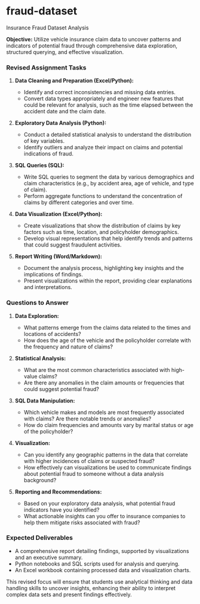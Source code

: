 # fraud-dataset
Insurance Fraud Dataset Analysis

**Objective:** Utilize vehicle insurance claim data to uncover patterns and indicators of potential fraud through comprehensive data exploration, structured querying, and effective visualization.

### Revised Assignment Tasks

1. **Data Cleaning and Preparation (Excel/Python):**
   - Identify and correct inconsistencies and missing data entries.
   - Convert data types appropriately and engineer new features that could be relevant for analysis, such as the time elapsed between the accident date and the claim date.

2. **Exploratory Data Analysis (Python):**
   - Conduct a detailed statistical analysis to understand the distribution of key variables.
   - Identify outliers and analyze their impact on claims and potential indications of fraud.

3. **SQL Queries (SQL):**
   - Write SQL queries to segment the data by various demographics and claim characteristics (e.g., by accident area, age of vehicle, and type of claim).
   - Perform aggregate functions to understand the concentration of claims by different categories and over time.

4. **Data Visualization (Excel/Python):**
   - Create visualizations that show the distribution of claims by key factors such as time, location, and policyholder demographics.
   - Develop visual representations that help identify trends and patterns that could suggest fraudulent activities.

5. **Report Writing (Word/Markdown):**
   - Document the analysis process, highlighting key insights and the implications of findings.
   - Present visualizations within the report, providing clear explanations and interpretations.

### Questions to Answer

1. **Data Exploration:**
   - What patterns emerge from the claims data related to the times and locations of accidents?
   - How does the age of the vehicle and the policyholder correlate with the frequency and nature of claims?

2. **Statistical Analysis:**
   - What are the most common characteristics associated with high-value claims?
   - Are there any anomalies in the claim amounts or frequencies that could suggest potential fraud?

3. **SQL Data Manipulation:**
   - Which vehicle makes and models are most frequently associated with claims? Are there notable trends or anomalies?
   - How do claim frequencies and amounts vary by marital status or age of the policyholder?

4. **Visualization:**
   - Can you identify any geographic patterns in the data that correlate with higher incidences of claims or suspected fraud?
   - How effectively can visualizations be used to communicate findings about potential fraud to someone without a data analysis background?

5. **Reporting and Recommendations:**
   - Based on your exploratory data analysis, what potential fraud indicators have you identified?
   - What actionable insights can you offer to insurance companies to help them mitigate risks associated with fraud?

### Expected Deliverables

- A comprehensive report detailing findings, supported by visualizations and an executive summary.
- Python notebooks and SQL scripts used for analysis and querying.
- An Excel workbook containing processed data and visualization charts.

This revised focus will ensure that students use analytical thinking and data handling skills to uncover insights, enhancing their ability to interpret complex data sets and present findings effectively.
